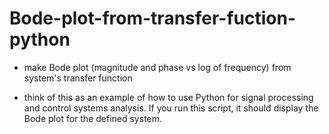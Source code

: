 # Bode-plot-from-transfer-fuction-python
- make Bode plot (magnitude and phase vs log of frequency) from system's transfer function

- think of this as an example of how to use Python for signal processing and control systems analysis. If you run this script, it should display the Bode plot for the defined system.
